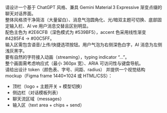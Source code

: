 请设计一个基于 ChatGPT 风格、兼具 Gemini Material 3 Expressive 渐变点缀的聊天对话界面。  
整体风格须干净简洁（大量留白）、消息气泡圆角化、光/暗双主题可切换、底部固定输入栏、AI ve 用户消息交替且区别明显。  
配色主色为 #2E6CFB（深色模式为 #539BF5），accent 色采用线性渐变 #4285F4 → #00C5FF。  
输入区需包含语音/上传/快捷选项按钮。用户气泡为右侧深色白字，AI 消息为左侧浅灰黑字。  
要有自然的字符接入动画（streaming），typing indicator “…”。  
整个画面需考虑响应式（最小 360px 宽）、ARIA 可访问性与键盘导航。  
请给出设计 token（颜色表、字号、间距、radius） 并提供一个视觉结构 mockup（Figma frame 1440×1024 或 HTML/CSS）：
- 顶栏（logo + 主题开关 + 模型切换） 
- 侧边栏（对话模板列表） 
- 聊天流区域（messages） 
- 输入区（text area + chips + send）